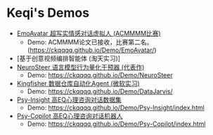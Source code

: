 # Keqi's Demos
- [EmoAvatar 超写实情感对话虚拟人 (ACMMMM比赛)](https://ckqqqq.github.io/Demo/EmoAvatar/)
  * Demo: ACMMMM论文已接收，比赛第二名。 (https://ckqqqq.github.io/Demo/EmoAvatar/)
- [基于创意视频编排智能体 (淘天实习)]
- [NeuroSteer 语言模型行为量化干预器 (代表作)](https://ckqqqq.github.io/Demo/NeuroSteer)
  * Demo: https://ckqqqq.github.io/Demo/NeuroSteer   
- [Kingfisher 数据仓库自动化Agent (微软实习)](https://ckqqqq.github.io/Demo/DataJarvis/)
  * Demo: https://ckqqqq.github.io/Demo/DataJarvis/
- [Psy-Insight 高EQ心理咨询对话数据集](https://ckqqqq.github.io/Demo/Psy-Insight/index.html)
  * Demo: https://ckqqqq.github.io/Demo/Psy-Insight/index.html
- [Psy-Copilot 高EQ心理咨询对话机器人](https://ckqqqq.github.io/Demo/Psy-Copilot/index.html)
  * Demo: https://ckqqqq.github.io/Demo/Psy-Copilot/index.html


